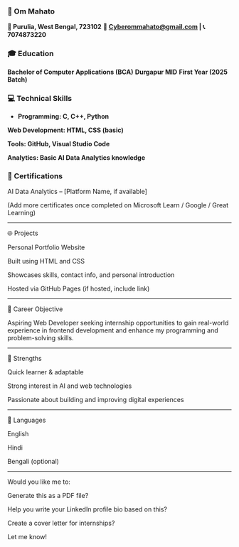 ### 💼 Om Mahato

**📍 Purulia, West Bengal, 723102**
**📧 Cyberommahato@gmail.com | 📞 7074873220**

### 🎓 Education

**Bachelor of Computer Applications (BCA)**
**Durgapur MID**
**First Year (2025 Batch)**

### 💻 Technical Skills

- **Programming: C, C++, Python**

**Web Development: HTML, CSS (basic)**

**Tools: GitHub, Visual Studio Code**

**Analytics: Basic AI Data Analytics knowledge**

### 📜 Certifications

AI Data Analytics – [Platform Name, if available]

(Add more certificates once completed on Microsoft Learn / Google / Great Learning)



---

🌐 Projects

Personal Portfolio Website

Built using HTML and CSS

Showcases skills, contact info, and personal introduction

Hosted via GitHub Pages (if hosted, include link)



---

🧠 Career Objective

Aspiring Web Developer seeking internship opportunities to gain real-world experience in frontend development and enhance my programming and problem-solving skills.


---

🌟 Strengths

Quick learner & adaptable

Strong interest in AI and web technologies

Passionate about building and improving digital experiences



---

📢 Languages

English

Hindi

Bengali (optional)



---

Would you like me to:

Generate this as a PDF file?

Help you write your LinkedIn profile bio based on this?

Create a cover letter for internships?


Let me know!

